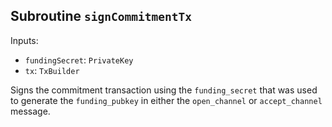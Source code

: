 ## Subroutine `signCommitmentTx`

Inputs:

-   `fundingSecret`: `PrivateKey`
-   `tx`: `TxBuilder`

Signs the commitment transaction using the `funding_secret` that was used to generate the `funding_pubkey` in either the `open_channel` or `accept_channel` message.
